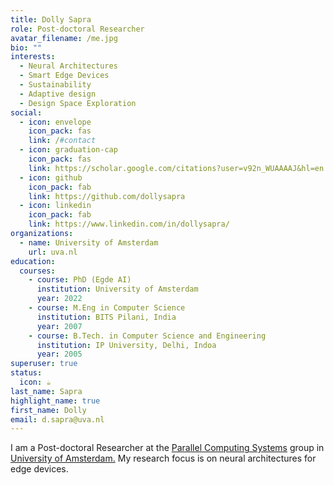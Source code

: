 ```yaml
---
title: Dolly Sapra
role: Post-doctoral Researcher
avatar_filename: /me.jpg
bio: ""
interests:
  - Neural Architectures
  - Smart Edge Devices
  - Sustainability
  - Adaptive design
  - Design Space Exploration
social:
  - icon: envelope
    icon_pack: fas
    link: /#contact
  - icon: graduation-cap
    icon_pack: fas
    link: https://scholar.google.com/citations?user=v92n_WUAAAAJ&hl=en
  - icon: github
    icon_pack: fab
    link: https://github.com/dollysapra
  - icon: linkedin
    icon_pack: fab
    link: https://www.linkedin.com/in/dollysapra/
organizations:
  - name: University of Amsterdam
    url: uva.nl
education:
  courses:
    - course: PhD (Egde AI)
      institution: University of Amsterdam
      year: 2022
    - course: M.Eng in Computer Science
      institution: BITS Pilani, India
      year: 2007
    - course: B.Tech. in Computer Science and Engineering
      institution: IP University, Delhi, Indoa
      year: 2005
superuser: true
status:
  icon: ☕️
last_name: Sapra
highlight_name: true
first_name: Dolly
email: d.sapra@uva.nl
---
```

I am a Post-doctoral Researcher at the [Parallel Computing Systems](pcs-research.nl) group in [University of Amsterdam.](uva.nl) My research focus is on neural architectures for edge devices.
